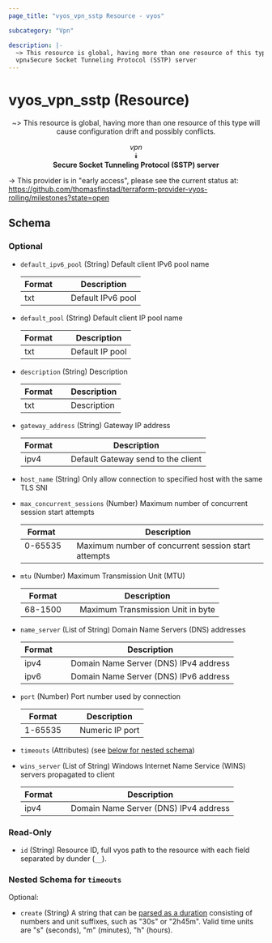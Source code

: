 ```yaml
---
page_title: "vyos_vpn_sstp Resource - vyos"

subcategory: "Vpn"

description: |- 
  ~> This resource is global, having more than one resource of this type will cause configuration drift and possibly conflicts.
  vpn⯯Secure Socket Tunneling Protocol (SSTP) server
---
```


# vyos_vpn_sstp (Resource)
<center>

~> This resource is global, having more than one resource of this type will cause configuration drift and possibly conflicts.

*vpn*  
⯯  
**Secure Socket Tunneling Protocol (SSTP) server**


</center>

-> This provider is in "early access", please see the current status at: https://github.com/thomasfinstad/terraform-provider-vyos-rolling/milestones?state=open

## Schema

### Optional

- `default_ipv6_pool` (String) Default client IPv6 pool name

    |Format  &emsp;|Description        |
    |----------|---------------------|
    |txt     &emsp;|Default IPv6 pool  |
- `default_pool` (String) Default client IP pool name

    |Format  &emsp;|Description      |
    |----------|-------------------|
    |txt     &emsp;|Default IP pool  |
- `description` (String) Description

    |Format  &emsp;|Description  |
    |----------|---------------|
    |txt     &emsp;|Description  |
- `gateway_address` (String) Gateway IP address

    |Format  &emsp;|Description                         |
    |----------|--------------------------------------|
    |ipv4    &emsp;|Default Gateway send to the client  |
- `host_name` (String) Only allow connection to specified host with the same TLS SNI
- `max_concurrent_sessions` (Number) Maximum number of concurrent session start attempts

    |Format   &emsp;|Description                                          |
    |-----------|-------------------------------------------------------|
    |0-65535  &emsp;|Maximum number of concurrent session start attempts  |
- `mtu` (Number) Maximum Transmission Unit (MTU)

    |Format   &emsp;|Description                        |
    |-----------|-------------------------------------|
    |68-1500  &emsp;|Maximum Transmission Unit in byte  |
- `name_server` (List of String) Domain Name Servers (DNS) addresses

    |Format  &emsp;|Description                            |
    |----------|-----------------------------------------|
    |ipv4    &emsp;|Domain Name Server (DNS) IPv4 address  |
    |ipv6    &emsp;|Domain Name Server (DNS) IPv6 address  |
- `port` (Number) Port number used by connection

    |Format   &emsp;|Description      |
    |-----------|-------------------|
    |1-65535  &emsp;|Numeric IP port  |
- `timeouts` (Attributes) (see [below for nested schema](#nestedatt--timeouts))
- `wins_server` (List of String) Windows Internet Name Service (WINS) servers propagated to client

    |Format  &emsp;|Description                            |
    |----------|-----------------------------------------|
    |ipv4    &emsp;|Domain Name Server (DNS) IPv4 address  |

### Read-Only

- `id` (String) Resource ID, full vyos path to the resource with each field separated by dunder (`__`).

<a id="nestedatt--timeouts"></a>
### Nested Schema for `timeouts`

Optional:

- `create` (String) A string that can be [parsed as a duration](https://pkg.go.dev/time#ParseDuration) consisting of numbers and unit suffixes, such as &#34;30s&#34; or &#34;2h45m&#34;. Valid time units are &#34;s&#34; (seconds), &#34;m&#34; (minutes), &#34;h&#34; (hours).  
